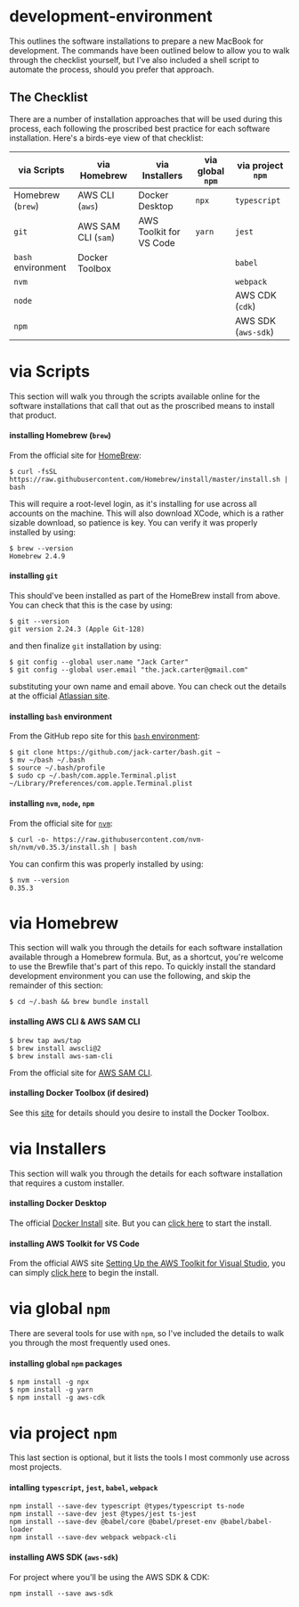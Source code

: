 # development-environment
This outlines the software installations to prepare a new MacBook for development. The commands have been outlined below to allow you to walk through the checklist yourself, but I've also included a shell script to automate the process, should you prefer that approach.

## The Checklist
There are a number of installation approaches that will be used during this process, each following the proscribed best practice for each software installation. Here's a birds-eye view of that checklist:

| via Scripts          | via Homebrew        | via Installers          | via global `npm`   | via project `npm`
| -------------------- | ------------------- | ----------------------- | ------------------ | -------------------
| Homebrew (`brew`)    | AWS CLI (`aws`)     | Docker Desktop          | `npx`              | `typescript`
| `git`                | AWS SAM CLI (`sam`) | AWS Toolkit for VS Code | `yarn`             | `jest`
| `bash` environment   | Docker Toolbox      |                         |                    | `babel`
| `nvm`                |                     |                         |                    | `webpack`
| `node`               |                     |                         |                    | AWS CDK (`cdk`) 
| `npm`                |                     |                         |                    | AWS SDK (`aws-sdk`)

# via Scripts
This section will walk you through the scripts available online for the software installations that call that out as the proscribed means to install that product.

#### installing Homebrew (`brew`)
From the official site for [HomeBrew](https://brew.sh):
```
$ curl -fsSL https://raw.githubusercontent.com/Homebrew/install/master/install.sh | bash
```
This will require a root-level login, as it's installing for use across all accounts on the machine. This will also download XCode, which is a rather sizable download, so patience is key. You can verify it was properly installed by using:
```
$ brew --version
Homebrew 2.4.9
```

#### installing `git`
This should've been installed as part of the HomeBrew install from above. You can check that this is the case by using:
```
$ git --version
git version 2.24.3 (Apple Git-128)
```
and then finalize `git` installation by using:
```
$ git config --global user.name "Jack Carter"
$ git config --global user.email "the.jack.carter@gmail.com"
```
substituting your own name and email above. You can check out the details at the official [Atlassian site](https://www.atlassian.com/git/tutorials/install-git).

#### installing `bash` environment
From the GitHub repo site for this [`bash` environment](https://github.com/jack-carter/bash):
```
$ git clone https://github.com/jack-carter/bash.git ~
$ mv ~/bash ~/.bash
$ source ~/.bash/profile
$ sudo cp ~/.bash/com.apple.Terminal.plist ~/Library/Preferences/com.apple.Terminal.plist
```

#### installing `nvm`, `node`, `npm`
From the official site for [`nvm`](https://github.com/nvm-sh/nvm):
```
$ curl -o- https://raw.githubusercontent.com/nvm-sh/nvm/v0.35.3/install.sh | bash
```
You can confirm this was properly installed by using:
```
$ nvm --version
0.35.3
```

# via Homebrew
This section will walk you through the details for each software installation available through a Homebrew formula. But, as a shortcut, you're welcome to use the Brewfile that's part of this repo. To quickly install the standard development environment you can use the following, and skip the remainder of this section:
```
$ cd ~/.bash && brew bundle install
```

#### installing AWS CLI & AWS SAM CLI
```
$ brew tap aws/tap
$ brew install awscli@2
$ brew install aws-sam-cli
```
From the official site for [AWS SAM CLI](https://docs.aws.amazon.com/serverless-application-model/latest/developerguide/serverless-sam-cli-install-mac.html).

#### installing Docker Toolbox (if desired)
See this [site](https://medium.com/@yutafujii_59175/a-complete-one-by-one-guide-to-install-docker-on-your-mac-os-using-homebrew-e818eb4cfc3) for details should you desire to install the Docker Toolbox.

# via Installers
This section will walk you through the details for each software installation that requires a custom installer.

#### installing Docker Desktop
The official [Docker Install](https://docs.docker.com/docker-for-mac/install/) site. But you can [click here](https://download.docker.com/mac/stable/Docker.dmg) to start the install.

#### installing AWS Toolkit for VS Code
From the official AWS site [Setting Up the AWS Toolkit for Visual Studio](https://docs.aws.amazon.com/toolkit-for-visual-studio/latest/user-guide/setup.html), you can simply [click here](https://marketplace.visualstudio.com/_apis/public/gallery/publishers/AmazonWebServices/vsextensions/AWSToolkitforVisualStudio2017/1.18.1.0/vspackage) to begin the install.

# via global `npm`
There are several tools for use with `npm`, so I've included the details to walk you through the most frequently used ones.

#### installing global `npm` packages
```
$ npm install -g npx
$ npm install -g yarn
$ npm install -g aws-cdk
```

# via project `npm`
This last section is optional, but it lists the tools I most commonly use across most projects.

#### intalling `typescript`, `jest`, `babel`, `webpack`
```
npm install --save-dev typescript @types/typescript ts-node
npm install --save-dev jest @types/jest ts-jest
npm install --save-dev @babel/core @babel/preset-env @babel/babel-loader
npm install --save-dev webpack webpack-cli
```

#### installing AWS SDK (`aws-sdk`)
For project where you'll be using the AWS SDK & CDK:
```
npm install --save aws-sdk
```
